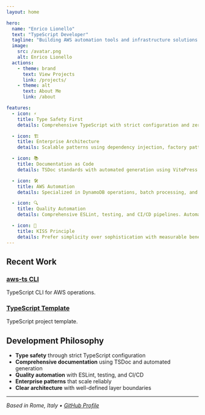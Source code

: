 ```yaml
---
layout: home

hero:
  name: "Enrico Lionello"
  text: "TypeScript Developer"
  tagline: "Building AWS automation tools and infrastructure solutions with type safety and comprehensive documentation"
  image:
    src: /avatar.png
    alt: Enrico Lionello
  actions:
    - theme: brand
      text: View Projects
      link: /projects/
    - theme: alt
      text: About Me
      link: /about

features:
  - icon: ⚡
    title: Type Safety First
    details: Comprehensive TypeScript with strict configuration and zero tolerance for `any` types. Every project emphasizes compile-time safety and developer experience.

  - icon: 🏗️
    title: Enterprise Architecture
    details: Scalable patterns using dependency injection, factory patterns, and clean separation of concerns. Built for maintainability and reliability.

  - icon: 📚
    title: Documentation as Code
    details: TSDoc standards with automated generation using VitePress and TypeDoc. Following Diataxis framework for comprehensive documentation.

  - icon: 🛠️
    title: AWS Automation
    details: Specialized in DynamoDB operations, batch processing, and CLI tools. Enterprise-grade solutions with streaming pagination and error resilience.

  - icon: 🔍
    title: Quality Automation
    details: Comprehensive ESLint, testing, and CI/CD pipelines. Automated quality gates ensure consistent code standards across all projects.

  - icon: 🎯
    title: KISS Principle
    details: Prefer simplicity over sophistication with measurable benefits. Clear, maintainable solutions backed by comprehensive documentation.
---
```


## Recent Work

### [aws-ts CLI](https://github.com/enri3l/aws-ts)

TypeScript CLI for AWS operations.

### [TypeScript Template](https://github.com/enri3l/ts-template)

TypeScript project template.

## Development Philosophy

- **Type safety** through strict TypeScript configuration
- **Comprehensive documentation** using TSDoc and automated generation
- **Quality automation** with ESLint, testing, and CI/CD
- **Enterprise patterns** that scale reliably
- **Clear architecture** with well-defined layer boundaries

---

_Based in Rome, Italy • [GitHub Profile](https://github.com/enri3l)_
